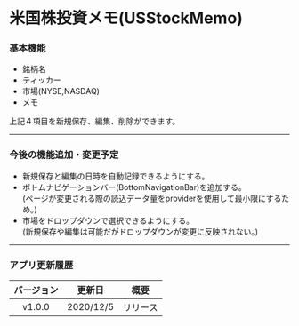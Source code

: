 # 米国株投資メモ(USStockMemo)

### 基本機能

- 銘柄名
- ティッカー
- 市場(NYSE,NASDAQ)
- メモ

上記４項目を新規保存、編集、削除ができます。

---
### 今後の機能追加・変更予定

- 新規保存と編集の日時を自動記録できるようにする。
- ボトムナビゲーションバー(BottomNavigationBar)を追加する。<br>(ページが変更される際の読込データ量をproviderを使用して最小限にするため。)
- 市場をドロップダウンで選択できるようにする。<br>(新規保存や編集は可能だがドロップダウンが変更に反映されない。)
---
### アプリ更新履歴

|バージョン|更新日|概要|
|:-:|:-:|:-:|
|v1.0.0|2020/12/5|リリース|

